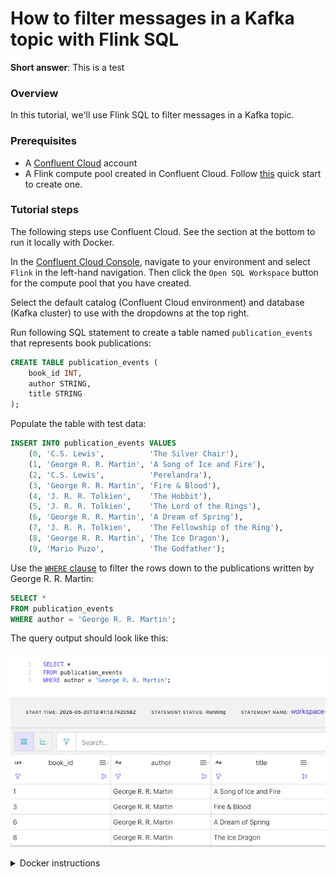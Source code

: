 <!-- title: How to filter messages in a Kafka topic with Flink SQL -->
<!-- description: In this tutorial, learn how to filter messages in a Kafka topic with Flink SQL, with step-by-step instructions and supporting code. -->

# How to filter messages in a Kafka topic with Flink SQL

<div class="alert-primary">
<p>
<b>Short answer</b>: This is a test
</p>
</div>

### Overview

In this tutorial, we'll use Flink SQL to filter messages in a Kafka topic.

### Prerequisites

* A [Confluent Cloud](https://confluent.cloud/signup) account
* A Flink compute pool created in Confluent Cloud. Follow [this](https://docs.confluent.io/cloud/current/flink/get-started/quick-start-cloud-console.html) quick start to create one.

### Tutorial steps

The following steps use Confluent Cloud. See the section at the bottom to run it locally with Docker.

In the [Confluent Cloud Console](https://confluent.cloud/), navigate to your environment and select `Flink` in the left-hand navigation. Then click the `Open SQL Workspace` button for the compute pool that you have created.

Select the default catalog (Confluent Cloud environment) and database (Kafka cluster) to use with the dropdowns at the top right.

Run following SQL statement to create a table named `publication_events` that represents book publications:

```sql
CREATE TABLE publication_events (
    book_id INT,
    author STRING,
    title STRING  
);
```

Populate the table with test data:

```sql
INSERT INTO publication_events VALUES
    (0, 'C.S. Lewis',          'The Silver Chair'),
    (1, 'George R. R. Martin', 'A Song of Ice and Fire'),
    (2, 'C.S. Lewis',          'Perelandra'),
    (3, 'George R. R. Martin', 'Fire & Blood'),
    (4, 'J. R. R. Tolkien',    'The Hobbit'),
    (5, 'J. R. R. Tolkien',    'The Lord of the Rings'),
    (6, 'George R. R. Martin', 'A Dream of Spring'),
    (7, 'J. R. R. Tolkien',    'The Fellowship of the Ring'),
    (8, 'George R. R. Martin', 'The Ice Dragon'),
    (9, 'Mario Puzo',          'The Godfather');
```

Use the [`WHERE` clause](https://docs.confluent.io/cloud/current/flink/reference/queries/select.html#where-clause) to filter the rows down to the publications written by George R. R. Martin:

```sql
SELECT *
FROM publication_events
WHERE author = 'George R. R. Martin';
```

The query output should look like this:

![Query output](https://raw.githubusercontent.com/confluentinc/tutorials/master/filtering/flinksql/img/query-output.png)


<details>
  <summary>Docker instructions</summary>

  ### Prerequisites

  * Docker running via [Docker Desktop](https://docs.docker.com/desktop/) or [Docker Engine](https://docs.docker.com/engine/install/)
  * [Docker Compose](https://docs.docker.com/compose/install/). Ensure that the command `docker compose version` succeeds.

  ### Run the commands

  Clone the `confluentinc/tutorials` GitHub repository (if you haven't already) and navigate to the `tutorials` directory:

  ```shell
  git clone git@github.com:confluentinc/tutorials.git
  cd tutorials
  ```

  Start Flink and Kafka:

  ```shell
  docker compose -f ./docker/docker-compose-flinksql.yml up -d
  ```

  Next, open the Flink SQL Client CLI:

  ```shell
  docker exec -it flink-sql-client sql-client.sh
  ```

  Run following SQL statement to create a table named `publication_events` that represents book publications:

  ```sql
  CREATE TABLE publication_events (
      book_id INT,
      author STRING,
      title STRING  
  ) WITH (
      'connector' = 'kafka',
      'topic' = 'publication_events',
      'properties.bootstrap.servers' = 'broker:9092',
      'scan.startup.mode' = 'earliest-offset',
      'key.format' = 'raw',
      'key.fields' = 'book_id',
      'value.format' = 'avro-confluent',
      'value.avro-confluent.url' = 'http://schema-registry:8081',
      'value.fields-include' = 'EXCEPT_KEY'
  );
  ```

  Populate the table with test data:

  ```sql
  INSERT INTO publication_events VALUES
      (0, 'C.S. Lewis',          'The Silver Chair'),
      (1, 'George R. R. Martin', 'A Song of Ice and Fire'),
      (2, 'C.S. Lewis',          'Perelandra'),
      (3, 'George R. R. Martin', 'Fire & Blood'),
      (4, 'J. R. R. Tolkien',    'The Hobbit'),
      (5, 'J. R. R. Tolkien',    'The Lord of the Rings'),
      (6, 'George R. R. Martin', 'A Dream of Spring'),
      (7, 'J. R. R. Tolkien',    'The Fellowship of the Ring'),
      (8, 'George R. R. Martin', 'The Ice Dragon'),
      (9, 'Mario Puzo',          'The Godfather');
  ```

  Use the [`WHERE` clause](https://docs.confluent.io/cloud/current/flink/reference/queries/select.html#where-clause) to filter the rows down to the publications written by George R. R. Martin:

  ```sql
  SELECT *
  FROM publication_events
  WHERE author = 'George R. R. Martin';
  ```

  The query output should look like this:

  ```plaintext
       book_id                         author                          title
             1            George R. R. Martin         A Song of Ice and Fire
             3            George R. R. Martin                   Fire & Blood
             6            George R. R. Martin              A Dream of Spring
             8            George R. R. Martin                 The Ice Dragon
  ```

  When you are finished, clean up the containers used for this tutorial by running:

  ```shell
  docker compose -f ./docker/docker-compose-flinksql.yml down
  ```

</details>
